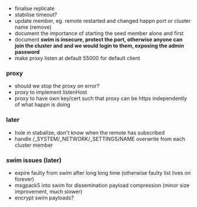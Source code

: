 * finalise replicate
* stabilise timeout?
* update member, eg. remote restarted and changed happn port or cluster name (remove)
* document the importance of starting the seed member alone and first
* document **swim is insecure, protect the port, otherwise anyone can join the cluster and and we would login to them, exposing the admin password**
* make proxy listen at default 55000 for default client

### proxy

* should we stop the proxy on error?
* proxy to implement listenHost
* proxy to have own key/cert such that proxy can be https independently of what happn is doing

### later

* hole in stabalize, don't know when the remote has subscribed
* handle /_SYSTEM/_NETWORK/_SETTINGS/NAME overwrite from each cluster member

### swim issues (later)

* expire faulty from swim after long long time (otherwise faulty list lives on forever)
* msgpack5 into swim for dissemination payload compression (minor size improvement, much slower)
* encrypt swim payloads?
